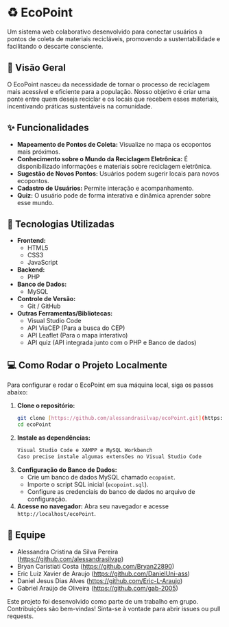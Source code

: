 # ♻️ EcoPoint

Um sistema web colaborativo desenvolvido para conectar usuários a pontos de coleta de materiais recicláveis, promovendo a sustentabilidade e facilitando o descarte consciente.

## 🌟 Visão Geral

O EcoPoint nasceu da necessidade de tornar o processo de reciclagem mais acessível e eficiente para a população. Nosso objetivo é criar uma ponte entre quem deseja reciclar e os locais que recebem esses materiais, incentivando práticas sustentáveis na comunidade.

## ✨ Funcionalidades

* **Mapeamento de Pontos de Coleta:** Visualize no mapa os ecopontos mais próximos.
* **Conhecimento sobre o Mundo da Reciclagem Eletrônica:** É disponibilizado informações e materiais sobre reciclagem eletrônica.
* **Sugestão de Novos Pontos:** Usuários podem sugerir locais para novos ecopontos.
* **Cadastro de Usuários:** Permite interação e acompanhamento.
* **Quiz:** O usuário pode de forma interativa e dinâmica aprender sobre esse mundo.

## 🚀 Tecnologias Utilizadas

* **Frontend:**
    * HTML5
    * CSS3
    * JavaScript
* **Backend:**
    * PHP
* **Banco de Dados:**
    * MySQL
* **Controle de Versão:**
    * Git / GitHub
* **Outras Ferramentas/Bibliotecas:**
    *  Visual Studio Code    
    * API ViaCEP (Para a busca do CEP)
    * API Leaflet (Para o mapa interativo)
    * API quiz (API integrada junto com o PHP e Banco de dados)

## 💻 Como Rodar o Projeto Localmente

Para configurar e rodar o EcoPoint em sua máquina local, siga os passos abaixo:

1.  **Clone o repositório:**
    ```bash
    git clone [https://github.com/alessandrasilvap/ecoPoint.git](https://github.com/alessandrasilvap/ecoPoint.git)
    cd ecoPoint
    ```
2.  **Instale as dependências:**
    ```bash
    Visual Studio Code e XAMPP e MySQL Workbench
    Caso precise instale algumas extensões no Visual Studio Code
    ```
3.  **Configuração do Banco de Dados:**
    * Crie um banco de dados MySQL chamado `ecopoint`.
    * Importe o script SQL inicial (`ecopoint.sql`).
    * Configure as credenciais do banco de dados no arquivo de configuração.
4.  **Acesse no navegador:**
    Abra seu navegador e acesse `http://localhost/ecoPoint`.
    

## 👥 Equipe

* Alessandra Cristina da Silva Pereira (https://github.com/alessandrasilvap)
* Bryan Caristiati Costa (https://github.com/Bryan22890)
* Eric Luiz Xavier de Araujo (https://github.com/DanielUni-ass)
* Daniel Jesus Dias Alves (https://github.com/Eric-L-Araujo)
* Gabriel Araújo de Oliveira (https://github.com/gab-2005)

Este projeto foi desenvolvido como parte de um trabalho em grupo. Contribuições são bem-vindas! Sinta-se à vontade para abrir issues ou pull requests.
